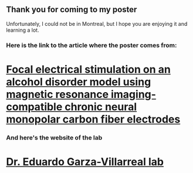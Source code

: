 ## Thank you for coming to my poster

Unfortunately, I could not be in Montreal, but I hope you are enjoying it and learning a lot.


### Here is the link to the article where the poster comes from: 
# [Focal electrical stimulation on an alcohol disorder model using magnetic resonance imaging-compatible chronic neural monopolar carbon fiber electrodes](https://www.frontiersin.org/articles/10.3389/fnins.2022.945594/full)

### And here's the website of the lab
# [Dr. Eduardo Garza-Villarreal lab](https://psilantrolab.xyz/)
